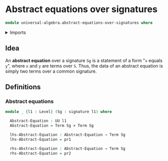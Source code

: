 # Abstract equations over signatures

```agda
module universal-algebra.abstract-equations-over-signatures where
```

<details><summary>Imports</summary>

```agda
open import foundation.cartesian-product-types
open import foundation.dependent-pair-types
open import foundation.universe-levels

open import universal-algebra.signatures
open import universal-algebra.terms-over-signatures
```

</details>

## Idea

An **abstract equation** over a signature `Sg` is a statement of a form "`x` equals `y`", where `x` and `y` are terms over `S`.
Thus, the data of an abstract equation is simply two terms over a common signature.

## Definitions

### Abstract equations

```agda
module _ {l1 : Level} (Sg : signature l1) where

  Abstract-Equation : UU l1
  Abstract-Equation = Term Sg × Term Sg

  lhs-Abstract-Equation : Abstract-Equation → Term Sg
  lhs-Abstract-Equation = pr1

  rhs-Abstract-Equation : Abstract-Equation → Term Sg
  rhs-Abstract-Equation = pr2
```
